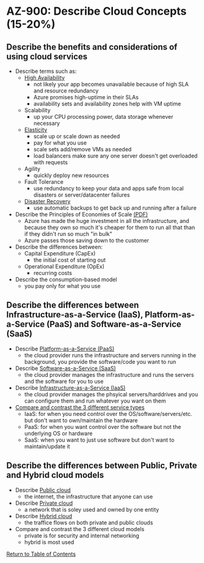 # AZ-900: Describe Cloud Concepts (15-20%)

## Describe the benefits and considerations of using cloud services

* Describe terms such as:
    * [High Availability](https://docs.microsoft.com/en-us/azure/architecture/checklist/availability)
        - not likely your app becomes unavailable because of high SLA and resource redundancy
        - Azure promises high-uptime in their SLAs
        - availability sets and availability zones help with VM uptime
    * Scalability
        - up your CPU processing power, data storage whenever necessary
    * [Elasticity](https://azure.microsoft.com/en-ca/overview/what-is-elastic-computing/)
        - scale up or scale down as needed
        - pay for what you use
        - scale sets add/remove VMs as needed
        - load balancers make sure any one server doesn't get overloaded with requests
    * Agility
        - quickly deploy new resources
    * Fault Tolerance
        - use redundancy to keep your data and apps safe from local disasters or server/datacenter failures
    * [Disaster Recovery](https://docs.microsoft.com/en-ca/azure/site-recovery/site-recovery-overview)
        - use automatic backups to get back up and running after a failure
* Describe the Principles of Economies of Scale [(PDF)](http://download.microsoft.com/download/6/e/4/6e4cb3d1-5004-4024-8d90-6c66c83c17aa/the_economics_of_the_cloud_white_paper.pdf)
    - Azure has made the huge investment in all the infrastructure, and because they own so much it's cheaper for them to run all that than if they didn't run so much "in bulk"
    - Azure passes those saving down to the customer
* Describe the differences between:
    * Capital Expenditure (CapEx)
        - the initial cost of starting out
    * Operational Expenditure (OpEx)
        - recurring costs
* Describe the consumption-based model
    - you pay only for what you use

## Describe the differences between Infrastructure-as-a-Service (IaaS), Platform-as-a-Service (PaaS) and Software-as-a-Service (SaaS)

* Describe [Platform-as-a-Service (PaaS)](https://azure.microsoft.com/en-ca/overview/what-is-paas/)
    - the cloud provider runs the infrastructure and servers running in the background, you provide the software/code you want to run
* Describe [Software-as-a-Service (SaaS)](https://azure.microsoft.com/en-ca/overview/what-is-saas/)
    - the cloud provider manages the infrastructure and runs the servers and the software for you to use
* Describe [Infrastructure-as-a-Service (IaaS)](https://azure.microsoft.com/en-ca/overview/what-is-iaas/)
    - the cloud provider manages the phsyical servers/harddrives and you can configure them and run whatever you want on them
* [Compare and contrast the 3 different service types](https://azure.microsoft.com/en-ca/overview/types-of-cloud-computing/)
    - IaaS: for when you need control over the OS/software/servers/etc. but don't want to own/maintain the hardware
    - PaaS: for when you want control over the software but not the underlying OS or hardware
    - SaaS: when you want to just use software but don't want to maintain/update it

## Describe the differences between Public, Private and Hybrid cloud models

* Describe [Public cloud](https://azure.microsoft.com/en-ca/overview/what-is-a-public-cloud/)
   - the internet, the infrastructure that anyone can use
* Describe [Private cloud](https://azure.microsoft.com/en-ca/overview/what-is-a-private-cloud/)
   - a network that is soley used and owned by one entity
* Describe [Hybrid cloud](https://azure.microsoft.com/en-ca/overview/what-is-hybrid-cloud-computing/)
   - the traffice flows on both private and public clouds
* Compare and contrast the 3 different cloud models
   - private is for security and internal networking
   - hybrid is most used

[Return to Table of Contents](README.md)
